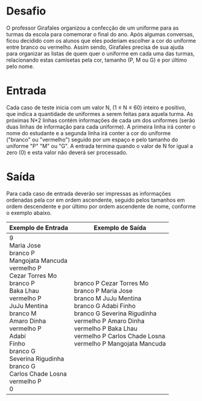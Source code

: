# Desafio
O professor Girafales organizou a confecção de um uniforme para as turmas da escola para comemorar o final do ano. Após algumas conversas, ficou decidido com os alunos que eles poderiam escolher a cor do uniforme entre branco ou vermelho. Assim sendo, Girafales precisa de sua ajuda para organizar as listas de quem quer o uniforme em cada uma das turmas, relacionando estas camisetas pela cor, tamanho (P, M ou G) e por último pelo nome.

# Entrada
Cada caso de teste inicia com um valor N, (1 ≤ N ≤ 60) inteiro e positivo, que indica a quantidade de uniformes a serem feitas para aquela turma. As próximas N*2 linhas contém informações de cada um dos uniformes (serão duas linhas de informação para cada uniforme). A primeira linha irá conter o nome do estudante e a segunda linha irá conter a cor do uniforme ("branco" ou "vermelho") seguido por um espaço e pelo tamanho do uniforme "P" "M" ou "G". A entrada termina quando o valor de N for igual a zero (0) e esta valor não deverá ser processado.

# Saída
Para cada caso de entrada deverão ser impressas as informações ordenadas pela cor em ordem ascendente, seguido pelos tamanhos em ordem descendente e por último por ordem ascendente de nome, conforme o exemplo abaixo.

| Exemplo de Entrada | Exemplo de Saída|
| ---|--- |
|9<br />Maria Jose<br />branco P<br />Mangojata Mancuda<br />vermelho P<br />Cezar Torres Mo<br />branco P<br />Baka Lhau<br />vermelho P<br />JuJu Mentina<br />branco M<br />Amaro Dinha<br />vermelho P<br />Adabi<br />Finho<br />branco G<br />Severina Rigudinha<br />branco G<br />Carlos Chade Losna<br />vermelho P<br />0|branco P Cezar Torres Mo<br />branco P Maria Jose<br />branco M JuJu Mentina<br />branco G Adabi Finho<br />branco G Severina Rigudinha<br />vermelho P Amaro Dinha<br />vermelho P Baka Lhau<br />vermelho P Carlos Chade Losna<br />vermelho P Mangojata Mancuda